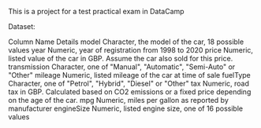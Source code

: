This is a project for a test practical exam in DataCamp

Dataset:

Column Name Details
model Character, the model of the car, 18 possible values
year Numeric, year of registration from 1998 to 2020
price Numeric, listed value of the car in GBP. Assume the car also sold
for this price.
transmission Character, one of "Manual", "Automatic", "Semi-Auto" or "Other"
mileage Numeric, listed mileage of the car at time of sale
fuelType Character, one of "Petrol", "Hybrid", "Diesel" or "Other"
tax Numeric, road tax in GBP. Calculated based on CO2 emissions or
a fixed price depending on the age of the car.
mpg Numeric, miles per gallon as reported by manufacturer
engineSize Numeric, listed engine size, one of 16 possible values
